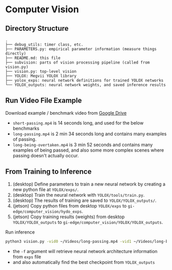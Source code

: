 # Computer Vision

## Directory Structure

```
.
├── debug_utils: timer class, etc.
├── PARAMETERS.py: empirical parameter information (measure things directly)
├── README.md: this file
├── subvision: parts of vision processing pipeline (called from vision.py)
├── vision.py: top-level vision
├── YOLOX: Megvii YOLOX library
├── yolox_exps: neural network definitions for trained YOLOX networks
└── YOLOX_outputs: neural network weights, and saved inference results
```

## Run Video File Example

Download example / benchmark video from [Google Drive](https://drive.google.com/drive/folders/1e3EbNgNbieoMMaJbaPvsRraDk2AW9iou?usp=sharing)
+ `short-passing.mp4` is 14 seconds long, and used for the below benchmarks
+ `long-passing.mp4` is 2 min 34 seconds long and contains many examples of passing.
+ `long-being-overtaken.mp4` is 3 min 52 seconds and contains many examples of being passed, and also some more complex scenes where passing doesn't actually occur.


## From Training to Inference

1. (desktop) Define parameters to train a new neural network by creating a new python file at `YOLOX/exps/`.
2. (desktop) Train the neural network with `YOLOX/tools/train.py`.
3. (desktop) The results of training are saved to `YOLOX/YOLOX_outputs/`.
4. (jetson) Copy python files from desktop `YOLOX/exps` to `gi-edge/computer_vision/hydo_exps`.
5. (jetson) Copy training results (weights) from desktop `YOLOX/YOLOX_outputs` to `gi-edge/computer_vision/YOLOX/YOLOX_outputs`.

Run inference

```bash
python3 vision.py -vid0 ~/Videos/long-passing.mp4 -vid1 ~/Videos/long-being-overtaken.mp4 -f yolox_exps/nano-alpha.py --save_result
```
+ the `-f` argument will retrieve neural network architecture information from `exps` file
+ and also automatically find the best checkpoint from `YOLOX_outputs`
